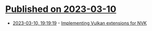 # [Published on 2023-03-10](index.md)

* [2023-03-10, 19:19:19](https://lobste.rs/s/4sehj7/implementing_vulkan_extensions_for_nvk) - [Implementing Vulkan extensions for NVK](https://www.collabora.com/news-and-blog/blog/2023/03/10/implementing-vulkan-extensions-for-nvk/)
